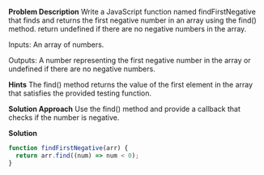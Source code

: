 **Problem Description**
Write a JavaScript function named findFirstNegative that finds and returns the first negative number in an array using the find() method.
return undefined if there are no negative numbers in the array.

Inputs:
An array of numbers.

Outputs:
A number representing the first negative number in the array or undefined if there are no negative numbers.

**Hints**
The find() method returns the value of the first element in the array that satisfies the provided testing function.

**Solution Approach**
Use the find() method and provide a callback that checks if the number is negative.

**Solution**

```javascript
function findFirstNegative(arr) {
  return arr.find((num) => num < 0);
}
```
